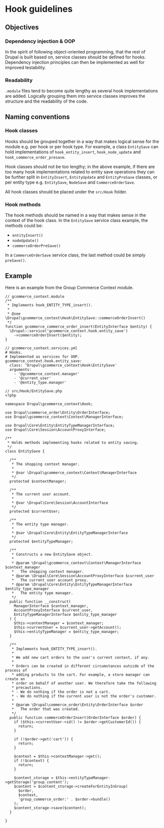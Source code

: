 # Hook guidelines

## Objectives

### Dependency injection & OOP

In the spirit of following object-oriented programming, that the rest of Drupal is built based on, service classes should be defined for hooks. Dependency injection principles can then be implemented as well for improved testability.

### Readability

`.module` files tend to become quite lengthy as several hook implementations are added. Logically grouping them into service classes improves the structure and the readability of the code.

## Naming conventions

### Hook classes

Hooks should be grouped together in a way that makes logical sense for the module e.g. per hook or per hook type. For example, a class `EntitySave` can hold implementations of `hook_entity_insert`, `hook_node_update` and `hook_commerce_order_presave`.

Hook classes should not be too lengthy; in the above example, if there are too many hook implementations related to entity save operations they can be further split in `EntityInsert`, `EntityUpdate` and `EntityPreSave` classes, or per entity type e.g. `EntitySave`, `NodeSave` and `CommerceOrderSave`.

All hook classes should be placed under the `src/Hook` folder.

### Hook methods

The hook methods should be named in a way that makes sense in the context of the hook class. In the `EntitySave` service class example, the methods could be:

* `entityInsert()`
* `nodeUpdate()`
* `commerceOrderPreSave()`

In a `CommerceOrderSave` service class, the last method could be simply `preSave()`.

## Example

Here is an example from the Group Commerce Context module.

```
// gcommerce_context.module
/**
 * Implements hook_ENTITY_TYPE_insert().
 *
 * @see \Drupal\gcommerce_context\Hook\EntitySave::commerceOrderInsert()
 */
function gcommerce_commerce_order_insert(EntityInterface $entity) {
  \Drupal::service('gcommerce_context.hook.entity_save')
    ->commerceOrderInsert($entity);
}
```

```
// gcommerce_context.services.yml
# Hooks.
# Implemented as services for OOP.
gcommerce_context.hook.entity_save:
  class: 'Drupal\gcommerce_context\Hook\EntitySave'
  arguments:
    - '@gcommerce_context.manager'
    - '@current_user'
    - '@entity_type.manager'
```

```
// src/Hook/EntitySave.php
<?php

namespace Drupal\gcommerce_context\Hook;

use Drupal\commerce_order\Entity\OrderInterface;
use Drupal\gcommerce_context\Context\ManagerInterface;

use Drupal\Core\Entity\EntityTypeManagerInterface;
use Drupal\Core\Session\AccountProxyInterface;

/**
 * Holds methods implementing hooks related to entity saving.
 */
class EntitySave {

  /**
   * The shopping context manager.
   *
   * @var \Drupal\gcommerce_context\Context\ManagerInterface
   */
  protected $contextManager;

  /**
   * The current user account.
   *
   * @var \Drupal\Core\Session\AccountInterface
   */
  protected $currentUser;

  /**
   * The entity type manager.
   *
   * @var \Drupal\Core\Entity\EntityTypeManagerInterface
   */
  protected $entityTypeManager;

  /**
   * Constructs a new EntitySave object.
   *
   * @param \Drupal\gcommerce_context\Context\ManagerInterface $context_manager
   *   The shopping context manager.
   * @param \Drupal\Core\Session\AccountProxyInterface $current_user
   *   The current user account proxy.
   * @param \Drupal\Core\Entity\EntityTypeManagerInterface $entity_type_manager
   *   The entity type manager.
   */
  public function __construct(
    ManagerInterface $context_manager,
    AccountProxyInterface $current_user,
    EntityTypeManagerInterface $entity_type_manager
  ) {
    $this->contextManager = $context_manager;
    $this->currentUser = $current_user->getAccount();
    $this->entityTypeManager = $entity_type_manager;
  }

  /**
   * Implements hook_ENTITY_TYPE_insert().
   *
   * We add new cart orders to the user's current context, if any.
   *
   * Orders can be created in different circumstances outside of the process of
   * adding products to the cart. For example, a store manager can create an
   * order on behalf of another user. We therefore take the following
   * precautions.
   * - We do nothing if the order is not a cart.
   * - We do nothing if the current user is not the order's customer.
   *
   * @param \Drupal\commerce_order\Entity\OrderInterface $order
   *   The order that was created.
   */
  public function commerceOrderInsert(OrderInterface $order) {
    if ($this->currentUser->id() != $order->getCustomerId()) {
      return;
    }

    if (!$order->get('cart')) {
      return;
    }

    $context = $this->contextManager->get();
    if (!$context) {
      return;
    }

    $content_storage = $this->entityTypeManager->getStorage('group_content');
    $content = $content_storage->createForEntityInGroup(
      $order,
      $context,
      'group_commerce_order:' . $order->bundle()
    );
    $content_storage->save($content);
  }

}

```
